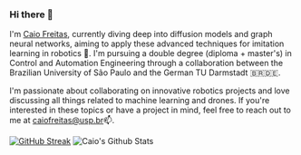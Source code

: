 ### Hi there 👋

I'm [Caio Freitas](https://caio-freitas.github.io/), currently diving deep into diffusion models and graph neural networks, aiming to apply these advanced techniques for imitation learning in robotics 🤖. I'm pursuing a double degree (diploma + master's) in Control and Automation Engineering through a collaboration between the Brazilian University of São Paulo and the German TU Darmstadt 🇧🇷🇩🇪. 

I'm passionate about collaborating on innovative robotics projects and love discussing all things related to machine learning and drones. If you're interested in these topics or have a project in mind, feel free to reach out to me at caiofreitas@usp.br📫.

[![GitHub Streak](https://github-readme-streak-stats.herokuapp.com/?user=caio-freitas&theme=graywhite)](https://github.com/caio-freitas)
![Caio's Github Stats](https://github-readme-stats.vercel.app/api?username=caio-freitas&count_private=true&show_icons=true&hide=contribs&theme=graywhite)


